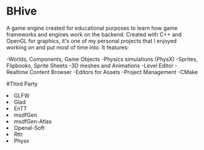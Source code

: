 # BHive
 
A game engine created for educational purposes to learn how game frameworks and engines work on the backend. Created with C++ and OpenGL for graphics, it's one of my personal projects that I enjoyed working on and put most of time into. It features:

-Worlds, Components, Game Objects
-Physics simulations (PhysX)
-Sprites, Flipbooks, Sprite Sheets
-3D meshes and Animations
-Level Editor
-Realtime Content Browser
-Editors for Assets
-Project Management
-CMake

#Third Party
<li>GLFW</li>
<li>Glad</li>
<li>EnTT</li>
<li>msdfGen</li>
<li>msdfGen-Atlas</li>
<li>Openal-Soft</li>
<li>Rttr</li>
<li>Physx</li>
